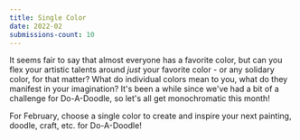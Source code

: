 ```yaml
---
title: Single Color
date: 2022-02
submissions-count: 10
---
```

It seems fair to say that almost everyone has a favorite color, but can you flex your artistic talents around _just_ your favorite color - or any solidary color, for that matter? What do individual colors mean to you, what do they manifest in your imagination? It's been a while since we've had a bit of a challenge for Do-A-Doodle, so let's all get monochromatic this month!

For February, choose a single color to create and inspire your next painting, doodle, craft, etc. for Do-A-Doodle!


